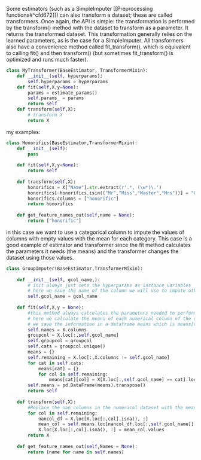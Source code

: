 Some estimators (such as a SimpleImputer [[Preprocessing functions#^cfd672]]) can also transform a dataset; these are called transformers. Once again, the API is simple: the transformation is performed by the transform() method with the dataset to transform as a parameter. It returns the transformed dataset. This transformation generally relies on the learned parameters, as is the case for a SimpleImputer. All transformers also have a convenience method called fit_transform(), which is equivalent to calling fit() and then transform() (but sometimes fit_transform() is optimized and runs much faster).

```python
class MyTransformer(BaseEstimator, TransformerMixin):
	def __init__(self, hyperparams):
		self.hyperparams = hyperparams
	def fit(self,X,y=None):
		params = estimate_params()
		self.params_ = params
		return self
	def transform(self,X):
		# transform X
		return X
```

my examples:
```python
class Honorifics(BaseEstimator,TransformerMixin):
    def __init__(self):
        pass
    
    def fit(self,X,y=None):
        return self
    
    def transform(self,X):
        honorifics = X["Name"].str.extract(r'.*, (\w*)\.')
        honorifics[~honorifics.isin(("Mr","Miss","Master","Mrs"))] = "Other"
        honorifics.columns = ["honorific"]
        return honorifics
    
    def get_feature_names_out(self,name = None):
        return ["honorific"]
```
in this case we want to use a categorical column to impute the values of columns with empty values with the mean for each category.
This case is a good example of estimator and transformer since the fit method calculates the parameters it needs (the means) and the transformer changes the dataset using those values.
```python
class GroupImputer(BaseEstimator,TransformerMixin):
    
    def __init__(self, gcol_name,):
	    # init always just sets the hyperparams as instance variables 
		# here we save the name of the column we will use to impute others as gcol_name
        self.gcol_name = gcol_name
    
    def fit(self,X,y = None):
	    #this method always calculates the parameters needed to perform further operations
		# here we calculate the means of each numerical column of the dataset other than groupcol for each category in groupcol
		# we save the information in a dataframe means which is means[cat][col] is the mean of the cases in column col where their category in gcol is cat
        self.names = X.columns
        groupcol = X.loc[:,self.gcol_name]
        self.groupcol = groupcol
        self.cats = groupcol.unique()
        means = {}
        self.remaining = X.loc[:,X.columns != self.gcol_name]
        for cat in self.cats:
            means[cat] = {}
            for col in self.remaining:
                means[cat][col] = X[X.loc[:,self.gcol_name] == cat].loc[:,col].mean()
        self.means = pd.DataFrame(means).transpose()
        return self
    
    def transform(self,X):
		#Replace the nan columns in the numerical dataset with the mean for that column in the category the nan entry has in gcol
        for col in self.remaining:
            nancol_df = X.loc[X.loc[:,col].isna(), :]
            mean_col = self.means.loc[nancol_df.loc[:,self.gcol_name]].reset_index()
            X.loc[X.loc[:,col].isna(), :] = mean_col.values
        return X
    
    def get_feature_names_out(self,Names = None):
        return [name for name in self.names]
```
